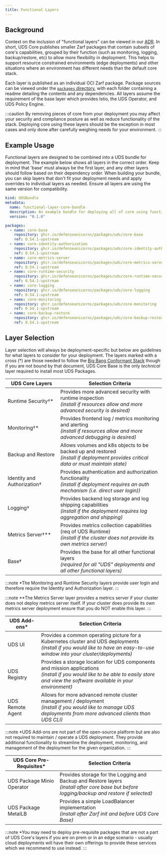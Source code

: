 ```yaml
---
title: Functional Layers
---
```


## Background

Context on the inclusion of "functional layers" can be viewed in our [ADR](https://github.com/defenseunicorns/uds-core/blob/main/adrs/0002-uds-core-functional-layers.md). In short, UDS Core publishes smaller Zarf packages that contain subsets of core's capabilities, grouped by their function (such as monitoring, logging, backup/restore, etc) to allow more flexibility in deployment. This helps to support resource constrained environments (edge deployments) and other situations where an environment has different needs than the default core stack.

Each layer is published as an individual OCI Zarf package. Package sources can be viewed under the [`packages` directory](https://github.com/defenseunicorns/uds-core/tree/main/packages), with each folder containing a readme detailing the contents and any dependencies. All layers assume the requirement of the base layer which provides Istio, the UDS Operator, and UDS Policy Engine.

:::caution
By removing pieces of core from your deployment you may affect your security and compliance posture as well as reduce functionality of the stack. Deploying core using these layers should be the exception in most cases and only done after carefully weighing needs for your environment.
:::

## Example Usage

Functional layers are designed to be combined into a UDS bundle for deployment. The example below shows all layers in the correct order. Keep in mind that 'base' must always be the first layer, and any other layers should follow based on their dependency order. When building your bundle, you can skip layers that don't fit your deployment needs and apply overrides to individual layers as needed. Ensure all layers are using the same version for compatibility.

```yaml
kind: UDSBundle
metadata:
  name: functional-layer-core-bundle
  description: An example bundle for deploying all of core using functional layers
  version: "0.1.0"

packages:
  - name: core-base
    repository: ghcr.io/defenseunicorns/packages/uds/core-base
    ref: 0.54.1-upstream
  - name: core-identity-authorization
    repository: ghcr.io/defenseunicorns/packages/uds/core-identity-authorization
    ref: 0.54.1-upstream
  - name: core-metrics-server
    repository: ghcr.io/defenseunicorns/packages/uds/core-metrics-server
    ref: 0.54.1-upstream
  - name: core-runtime-security
    repository: ghcr.io/defenseunicorns/packages/uds/core-runtime-security
    ref: 0.54.1-upstream
  - name: core-logging
    repository: ghcr.io/defenseunicorns/packages/uds/core-logging
    ref: 0.54.1-upstream
  - name: core-monitoring
    repository: ghcr.io/defenseunicorns/packages/uds/core-monitoring
    ref: 0.54.1-upstream
  - name: core-backup-restore
    repository: ghcr.io/defenseunicorns/packages/uds/core-backup-restore
    ref: 0.54.1-upstream
```

## Layer Selection

Layer selection will always be deployment-specific but below are guidelines for what layers to consider for your deployment.  The layers marked with a cross (†) are those needed to follow the [Big Bang Conformant Stack](https://repo1.dso.mil/big-bang/product/bbtoc/-/blob/master/policy/conformance.md?ref_type=heads) though if you are not bound by that document, UDS Core Base is the only *technical* layer required to install most UDS Packages.

| UDS Core Layers | Selection Criteria |
|----------------|--------------------|
| Runtime Security†*         | Provides more advanced security with runtime inspection <br/> *(install if resources allow and more advanced security is desired)* |
| Monitoring†*                | Provides frontend log / metrics monitoring and alerting <br/> *(install if resources allow and more advanced debugging is desired)* |
| Backup and Restore         | Allows volumes and k8s objects to be backed up and restored <br/> *(install if deployment provides critical data or must maintain state)* |
| Identity and Authorization† | Provides authentication and authorization functionality <br/>*(install if deployment requires an auth mechanism (i.e. direct user login))*  |
| Logging†                   | Provides backend log storage and log shipping capabilities <br/> *(install if the deployment requires log aggregation and shipping)* |
| Metrics Server†**          | Provides metrics collection capabilities (req of UDS Runtime) <br/> *(install if the cluster does not provide its own metrics server)* |
| Base†                      | Provides the base for all other functional layers <br/> *(required for all "UDS" deployments and all other functional layers)* |

:::note
*The Monitoring and Runtime Security layers provide user login and therefore require the Identity and Authorization layer.
:::

:::note
**The Metrics Server layer provides a metrics server if your cluster does not deploy metrics server itself.  If your cluster does provide its own metrics server deployment ensure that you do NOT enable this layer.
:::

| UDS Add-ons* | Selection Criteria |
|------------|--------------------|
| UDS UI           | Provides a common operating picture for a Kubernetes cluster and UDS deployments <br/> *(install if you would like to have an easy-to-use window into your cluster/deployments)* |
| UDS Registry     | Provides a storage location for UDS components and mission applications <br/> *(install if you would like to be able to easily store and view the software available in your environment)* |
| UDS Remote Agent | Allows for more advanced remote cluster management / deployment <br/> *(install if you would like to manage UDS deployments from more advanced clients than UDS CLI)* |

:::note
*UDS Add-ons are not part of the open-source platform but are also not required to maintain / operate a UDS deployment.  They provide additional functionality to streamline the deployment, monitoring, and management of the deployment for the given organization.
:::

| UDS Core Pre-Requisites* | Selection Criteria |
|--------------------------|--------------------|
| UDS Package Minio Operator | Provides storage for the Logging and Backup and Restore layers <br/> *(install after core base but before logging/backup and restore if selected)* |
| UDS Package MetalLB        | Provides a simple LoadBalancer implementation <br/> *(install after Zarf init and before UDS Core Base)* |

:::note
*You may need to deploy pre-requisite packages that are not a part of UDS Core's layers if you are on prem or in an edge scenario - usually cloud deployments will have their own offerings to provide these services which we recommend to use instead.
:::
